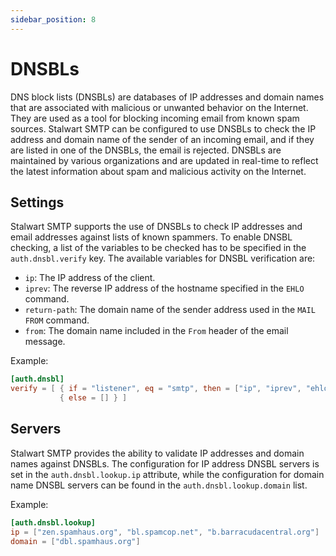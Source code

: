 ```yaml
---
sidebar_position: 8
---
```


# DNSBLs

DNS block lists (DNSBLs) are databases of IP addresses and domain names that are associated with malicious or unwanted behavior on the Internet. They are used as a tool for blocking incoming email from known spam sources. Stalwart SMTP can be configured to use DNSBLs to check the IP address and domain name of the sender of an incoming email, and if they are listed in one of the DNSBLs, the email is rejected. DNSBLs are maintained by various organizations and are updated in real-time to reflect the latest information about spam and malicious activity on the Internet. 

## Settings

Stalwart SMTP supports the use of DNSBLs to check IP addresses and email addresses against lists of known spammers. To enable DNSBL checking, a list of the variables to be checked has to be specified in the `auth.dnsbl.verify` key. The available variables for DNSBL verification are:

- `ip`: The IP address of the client.
- `iprev`: The reverse IP address of the hostname specified in the `EHLO` command.
- `return-path`: The domain name of the sender address used in the `MAIL FROM` command.
- `from`: The domain name included in the `From` header of the email message.

Example:

```toml
[auth.dnsbl]
verify = [ { if = "listener", eq = "smtp", then = ["ip", "iprev", "ehlo", "return-path", "from"] }, 
           { else = [] } ]
```

## Servers

Stalwart SMTP provides the ability to validate IP addresses and domain names against DNSBLs. The configuration for IP address DNSBL servers is set in the `auth.dnsbl.lookup.ip` attribute, while the configuration for domain name DNSBL servers can be found in the `auth.dnsbl.lookup.domain` list.

Example:

```toml
[auth.dnsbl.lookup]
ip = ["zen.spamhaus.org", "bl.spamcop.net", "b.barracudacentral.org"]
domain = ["dbl.spamhaus.org"]
```
